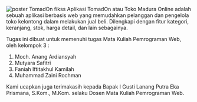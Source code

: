 ![poster TomadOn fikss](https://github.com/zainiirochman/TomadOn/assets/133016739/e3019919-2347-4ad3-92cf-dbdcd04cd3ef)
Aplikasi TomadOn atau Toko Madura Online adalah sebuah aplikasi berbasis web yang memudahkan pelanggan dan pengelola toko kelontong dalam melakukan jual beli. Dilengkapi dengan fitur kategori, keranjang, stok, harga detail, dan lain sebagainya.

Tugas ini dibuat untuk memenuhi tugas Mata Kuliah Pemrograman Web, oleh kelompok 3 : 
1. Moch. Anang Ardiansyah
2. Mutyara Safitri
3. Faniah Iftitakhul Kamilah
4. Muhammad Zaini Rochman

Kami ucapkan juga terimakasih kepada Bapak I Gusti Lanang Putra Eka Prismana, S.Kom., M.Kom. selaku Dosen Mata Kuliah Pemrograman Web.
